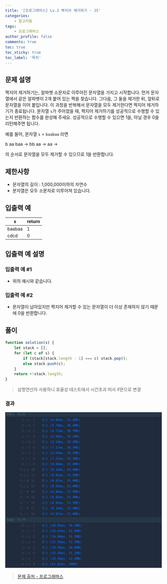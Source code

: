 ```yaml
---
title: '[프로그래머스] Lv.2 짝지어 제거하기 - JS'
categories:
    - 알고리즘
tags:
    - 프로그래머스
author_profile: false
comments: true
toc: true
toc_sticky: true
toc_label: '목차'
---
```


## 문제 설명

짝지어 제거하기는, 알파벳 소문자로 이루어진 문자열을 가지고 시작합니다. 먼저 문자열에서 같은 알파벳이 2개 붙어 있는 짝을 찾습니다. 그다음, 그 둘을 제거한 뒤, 앞뒤로 문자열을 이어 붙입니다. 이 과정을 반복해서 문자열을 모두 제거한다면 짝지어 제거하기가 종료됩니다. 문자열 `s`가 주어졌을 때, 짝지어 제거하기를 성공적으로 수행할 수 있는지 반환하는 함수를 완성해 주세요. 성공적으로 수행할 수 있으면 1을, 아닐 경우 0을 리턴해주면 됩니다.

예를 들어, 문자열 `s` = `baabaa` 라면

b aa baa → bb aa → aa →

의 순서로 문자열을 모두 제거할 수 있으므로 1을 반환합니다.

## 제한사항

-   문자열의 길이 : 1,000,000이하의 자연수
-   문자열은 모두 소문자로 이루어져 있습니다.

## 입출력 예

| s      | return |
| ------ | ------ |
| baabaa | 1      |
| cdcd   | 0      |

## 입출력 예 설명

### 입출력 예 #1

-   위의 예시와 같습니다.

### 입출력 예 #2

-   문자열이 남아있지만 짝지어 제거할 수 있는 문자열이 더 이상 존재하지 않기 때문에 0을 반환합니다.

## 풀이

```javascript
function solution(s) {
    let stack = [];
    for (let c of s) {
        if (stack[stack.length - 1] === c) stack.pop();
        else stack.push(c);
    }
    return +!stack.length;
}
```

> 삼항연산자 사용하니 효율성 테스트에서 시간초과 떠서 if문으로 변경

### 결과

![result1](/assets/images/2023/10/04/algorithm-86-result1.png)

> [문제 출처 - 프로그래머스](https://school.programmers.co.kr/learn/courses/30/lessons/12973)
